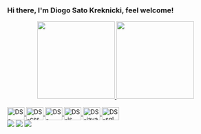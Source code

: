 ### Hi there, I'm Diogo Sato Kreknicki, feel welcome!

<div align="center">
  <a href="https://github.com/DiogoSato">
  <img height="180em" src="https://github-readme-stats.vercel.app/api?username=DiogoSato&show_icons=true&theme=tokyonight&include_all_commits=true&count_private=true"/>
  <img height="180em" src="https://github-readme-stats.vercel.app/api/top-langs/?username=DiogoSato&layout=compact&langs_count=7&theme=tokyonight"/>
</div>
  
<div style="display: inline_block"><br>
  <img align="center" alt="DS-bootstrap" height="30" width="40" src="https://cdn.jsdelivr.net/gh/devicons/devicon/icons/bootstrap/bootstrap-plain-wordmark.svg">
  <img align="center" alt="DS-css" height="30" width="40" src="https://cdn.jsdelivr.net/gh/devicons/devicon/icons/css3/css3-original-wordmark.svg">
  <img align="center" alt="DS-html5" height="30" width="40" src="https://cdn.jsdelivr.net/gh/devicons/devicon/icons/html5/html5-original-wordmark.svg">
  <img align="center" alt="DS-js" height="30" width="40" src="https://cdn.jsdelivr.net/gh/devicons/devicon/icons/javascript/javascript-original.svg">
  <img align="center" alt="DS-java" height="30" width="40" src="https://cdn.jsdelivr.net/gh/devicons/devicon/icons/java/java-plain-wordmark.svg">
  <img align="center" alt="DS-sql" height="30" width="40" src="https://cdn.jsdelivr.net/gh/devicons/devicon/icons/postgresql/postgresql-original-wordmark.svg">
</div>
  
  <div> 
  <a href="mailto:diogosato12@gmail.com" target="_blank"><img src="https://img.shields.io/badge/Gmail-D14836?style=for-the-badge&logo=gmail&logoColor=white" target="_blank"></a>
    <a href="linkedin.com/in/diogo-sato-kreknicki-464300207" target="_blank"><img src="https://img.shields.io/badge/LinkedIn-0077B5?style=for-the-badge&logo=linkedin&logoColor=white" target="_blank"></a>
    <a href="https://www.instagram.com/diogo_sato_/" target="_blank"><img src="https://img.shields.io/badge/Instagram-E4405F?style=for-the-badge&logo=instagram&logoColor=white" target="_blank"></a>
</div>
